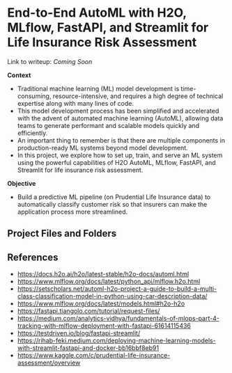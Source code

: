 # End-to-End AutoML with H2O, MLflow, FastAPI, and Streamlit for Life Insurance Risk Assessment 

Link to writeup: *Coming Soon*

**Context** 
- Traditional machine learning (ML) model development is time-consuming, resource-intensive, and requires a high degree of technical expertise along with many lines of code. 
- This model development process has been simplified and accelerated with the advent of automated machine learning (AutoML), allowing data teams to generate performant and scalable models quickly and efficiently.
- An important thing to remember is that there are multiple components in production-ready ML systems beyond model development.
- In this project, we explore how to set up, train, and serve an ML system using the powerful capabilities of H2O AutoML, MLflow, FastAPI, and Streamlit for life insurance risk assessment.

**Objective**
- Build a predictive ML pipeline (on Prudential Life Insurance data) to automatically classify customer risk so that insurers can make the application process more streamlined.

**Project Files and Folders**
- 


## References
- https://docs.h2o.ai/h2o/latest-stable/h2o-docs/automl.html
- https://www.mlflow.org/docs/latest/python_api/mlflow.h2o.html
- https://setscholars.net/automl-h2o-project-a-guide-to-build-a-multi-class-classification-model-in-python-using-car-description-data/
- https://www.mlflow.org/docs/latest/models.html#h2o-h2o
- https://fastapi.tiangolo.com/tutorial/request-files/
- https://medium.com/analytics-vidhya/fundamentals-of-mlops-part-4-tracking-with-mlflow-deployment-with-fastapi-61614115436
- https://testdriven.io/blog/fastapi-streamlit/
- https://rihab-feki.medium.com/deploying-machine-learning-models-with-streamlit-fastapi-and-docker-bb16bbf8eb91
- https://www.kaggle.com/c/prudential-life-insurance-assessment/overview
